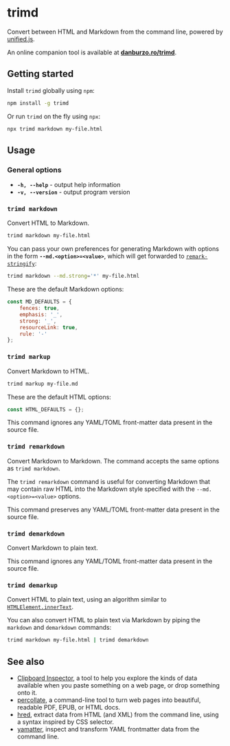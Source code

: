 # trimd

Convert between HTML and Markdown from the command line, powered by [unified.js](https://unifiedjs.com).

An online companion tool is available at [**danburzo.ro/trimd**](https://danburzo.ro/trimd/).

## Getting started

Install `trimd` globally using `npm`:

```bash
npm install -g trimd
```

Or run `trimd` on the fly using `npx`:

```bash
npx trimd markdown my-file.html
```

## Usage

### General options

-   **`-h, --help`** - output help information
-   **`-v, --version`** - output program version

### `trimd markdown`

Convert HTML to Markdown.

```bash
trimd markdown my-file.html
```

You can pass your own preferences for generating Markdown with options in the form **`--md.<option>=<value>`**, which will get forwarded to [`remark-stringify`](https://github.com/remarkjs/remark/tree/main/packages/remark-stringify):

```bash
trimd markdown --md.strong='*' my-file.html
```

These are the default Markdown options:

```js
const MD_DEFAULTS = {
	fences: true,
	emphasis: '_',
	strong: '_',
	resourceLink: true,
	rule: '-'
};
```

### `trimd markup`

Convert Markdown to HTML.

```bash
trimd markup my-file.md
```

These are the default HTML options:

```js
const HTML_DEFAULTS = {};
```

This command ignores any YAML/TOML front-matter data present in the source file.

### `trimd remarkdown`

Convert Markdown to Markdown. The command accepts the same options as `trimd markdown`.

The `trimd remarkdown` command is useful for converting Markdown that may contain raw HTML into the Markdown style specified with the `--md.<option>=<value>` options.

This command preserves any YAML/TOML front-matter data present in the source file.

### `trimd demarkdown`

Convert Markdown to plain text.

This command ignores any YAML/TOML front-matter data present in the source file.

### `trimd demarkup`

Convert HTML to plain text, using an algorithm similar to [`HTMLElement.innerText`](https://developer.mozilla.org/en-US/docs/Web/API/HTMLElement/innerText).

You can also convert HTML to plain text via Markdown by piping the `markdown` and `demarkdown` commands:

```bash
trimd markdown my-file.html | trimd demarkdown
```

## See also

-   [Clipboard Inspector](https://github.com/evercoder/clipboard-inspector), a tool to help you explore the kinds of data available when you paste something on a web page, or drop something onto it.
-   [percollate](https://github.com/danburzo/percollate), a command-line tool to turn web pages into beautiful, readable PDF, EPUB, or HTML docs.
-   [hred](https://github.com/danburzo/hred), extract data from HTML (and XML) from the command line, using a syntax inspired by CSS selector.
-   [yamatter](https://github.com/danburzo/yamatter), inspect and transform YAML frontmatter data from the command line.
